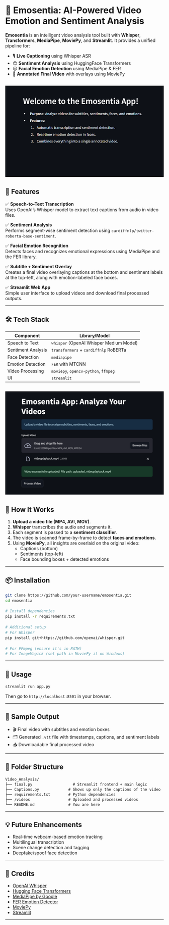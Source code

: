 # 🎥 Emosentia: AI-Powered Video Emotion and Sentiment Analysis

**Emosentia** is an intelligent video analysis tool built with **Whisper**, **Transformers**, **MediaPipe**, **MoviePy**, and **Streamlit**. It provides a unified pipeline for:

- 🎙️ **Live Captioning** using Whisper ASR
- 😊 **Sentiment Analysis** using HuggingFace Transformers
- 😃 **Facial Emotion Detection** using MediaPipe & FER
- 🧠 **Annotated Final Video** with overlays using MoviePy

![Home Page](./home.png)
---

## 🔧 Features

✅ **Speech-to-Text Transcription**  
Uses OpenAI’s Whisper model to extract text captions from audio in video files.

✅ **Sentiment Analysis**  
Performs segment-wise sentiment detection using `cardiffnlp/twitter-roberta-base-sentiment`.

✅ **Facial Emotion Recognition**  
Detects faces and recognizes emotional expressions using MediaPipe and the FER library.

✅ **Subtitle + Sentiment Overlay**  
Creates a final video overlaying captions at the bottom and sentiment labels at the top-left, along with emotion-labeled face boxes.

✅ **Streamlit Web App**  
Simple user interface to upload videos and download final processed outputs.

---

## 🛠️ Tech Stack

| Component         | Library/Model                                 |
|------------------|------------------------------------------------|
| Speech to Text    | `whisper` (OpenAI Whisper Medium Model)       |
| Sentiment Analysis| `transformers` + `cardiffnlp` RoBERTa         |
| Face Detection    | `mediapipe`                                   |
| Emotion Detection | `FER` with MTCNN                              |
| Video Processing  | `moviepy`, `opencv-python`, `ffmpeg`          |
| UI                | `streamlit`                                   |

![Result Page](./result.png)
---

## 🚀 How It Works

1. **Upload a video file (MP4, AVI, MOV)**.
2. **Whisper** transcribes the audio and segments it.
3. Each segment is passed to a **sentiment classifier**.
4. The video is scanned frame-by-frame to detect **faces and emotions**.
5. Using **MoviePy**, all insights are overlaid on the original video:
   - Captions (bottom)
   - Sentiments (top-left)
   - Face bounding boxes + detected emotions

---

## 📦 Installation

```bash
git clone https://github.com/your-username/emosentia.git
cd emosentia

# Install dependencies
pip install -r requirements.txt

# Additional setup
# For Whisper
pip install git+https://github.com/openai/whisper.git

# For FFmpeg (ensure it's in PATH)
# For ImageMagick (set path in MoviePy if on Windows)
````

---

## 📂 Usage

```bash
streamlit run app.py
```

Then go to `http://localhost:8501` in your browser.

---

## 🧪 Sample Output

* 🎬 Final video with subtitles and emotion boxes
* 🗂️ Generated `.vtt` file with timestamps, captions, and sentiment labels
* 📥 Downloadable final processed video

---

## 📁 Folder Structure

```
Video_Analysis/
├── final.py                  # Streamlit frontend + main logic
├── Captions.py             # Shows up only the captions of the video
├── requirements.txt        # Python dependencies
├── /videos                 # Uploaded and processed videos
└── README.md               # You are here
```

---

## 💡 Future Enhancements

* Real-time webcam-based emotion tracking
* Multilingual transcription
* Scene change detection and tagging
* Deepfake/spoof face detection

---

## 🤖 Credits

* [OpenAI Whisper](https://github.com/openai/whisper)
* [Hugging Face Transformers](https://huggingface.co/)
* [MediaPipe by Google](https://mediapipe.dev/)
* [FER Emotion Detector](https://github.com/justinshenk/fer)
* [MoviePy](https://zulko.github.io/moviepy/)
* [Streamlit](https://streamlit.io/)

---
